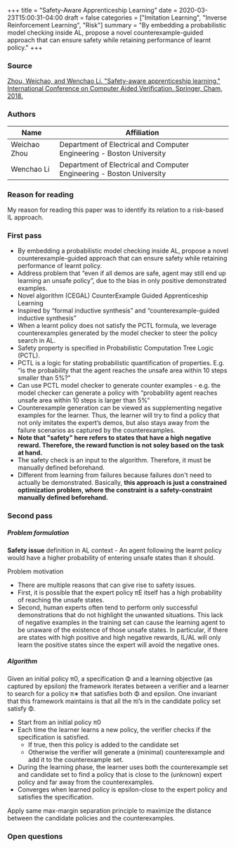 +++
title = "Safety-Aware Apprenticeship Learning"
date = 2020-03-23T15:00:31-04:00
draft = false
categories = ["Imitation Learning", "Inverse Reinforcement Learning", "Risk"]
summary = "By embedding a probabilistic model checking inside AL, propose a novel counterexample-guided approach that can ensure safety while retaining performance of learnt policy."
+++

### Source
[Zhou, Weichao, and Wenchao Li. "Safety-aware apprenticeship learning." International Conference on Computer Aided Verification. Springer, Cham, 2018.](https://link.springer.com/chapter/10.1007/978-3-319-96145-3_38)

### Authors
Name | Affiliation
--- | ---
Weichao Zhou | Department of Electrical and Computer Engineering - Boston University
Wenchao Li | Department of Electrical and Computer Engineering - Boston University

### Reason for reading
My reason for reading this paper was to identify its relation to a risk-based IL approach.

### First pass

* By embedding a probabilistic model checking inside AL, propose a novel counterexample-guided approach that can ensure safety while retaining performance of learnt policy.
* Address problem that “even if all demos are safe, agent may still end up learning an unsafe policy”, due to the bias in only positive demonstrated examples.
* Novel algorithm (CEGAL) CounterExample Guided Apprenticeship Learning
* Inspired by “formal inductive synthesis” and “counterexample-guided inductive synthesis”
* When a learnt policy does not satisfy the PCTL formula, we leverage counterexamples generated by the model checker to steer the policy search in AL.
* Safety property is specified in Probabilistic Computation Tree Logic (PCTL).
* PCTL is a logic for stating probabilistic quantification of properties. E.g. “is the probability that the agent reaches the unsafe area within 10 steps smaller than 5%?”
* Can use PCTL model checker to generate counter examples - e.g. the model checker can generate a policy with “probability agent reaches unsafe area within 10 steps is larger than 5%”
* Counterexample generation can be viewed as supplementing negative examples for the learner. Thus, the learner will try to find a policy that not only imitates the expert’s demos, but also stays away from the failure scenarios as captured by the counterexamples.
* **Note that "safety" here refers to states that have a high negative reward. Therefore, the reward function is not soley based on the task at hand.**
* The safety check is an input to the algorithm. Therefore, it must be manually defined beforehand.
* Different from learning from failures because failures don't need to actually be demonstrated. Basically, **this approach is just a constrained optimization problem, where the constraint is a safety-constraint manually defined beforehand.**

### Second pass

##### Problem formulation
**Safety issue** definition in AL context - An agent following the learnt policy would have a higher probability of entering unsafe states than it should.

Problem motivation
* There are multiple reasons that can give rise to safety issues.
* First, it is possible that the expert policy πE itself has a high probability of reaching the unsafe states.
* Second, human experts often tend to perform only successful demonstrations that do not highlight the unwanted situations. This lack of negative examples in the training set can cause the learning agent to be unaware of the existence of those unsafe states. In particular, if there are states with high positive and high negative rewards, IL/AL will only learn the positive states since the expert will avoid the negative ones.

##### Algorithm
Given an initial policy π0, a specification Φ and a learning objective (as captured by epsilon) the framework iterates between a verifier and a learner to search for a policy π∗ that satisfies both Φ and epsilon. One invariant that this framework maintains is that all the πi’s in the candidate policy set satisfy Φ.

* Start from an initial policy π0
* Each time the learner learns a new policy, the verifier checks if the specification is satisfied.
    * If true, then this policy is added to the candidate set
    * Otherwise the verifier will generate a (minimal) counterexample and add it to the counterexample set.
* During the learning phase, the learner uses both the counterexample set and candidate set to find a policy that is close to the (unknown) expert policy and far away from the counterexamples.
* Converges when learned policy is epsilon-close to the expert policy and satisfies the specification.

Apply same max-margin separation principle to maximize the distance between the candidate policies and the counterexamples.

### Open questions

